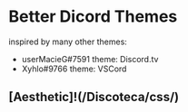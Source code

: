 # Better Dicord Themes

inspired by many other themes:

- userMacieG#7591 theme: Discord.tv
- Xyhlo#9766 theme: VSCord


## [Aesthetic]!(/Discoteca/css/)